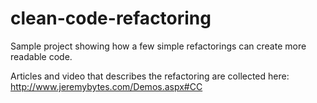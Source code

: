 clean-code-refactoring
======================

Sample project showing how a few simple refactorings can create more readable code.

Articles and video that describes the refactoring are collected here: http://www.jeremybytes.com/Demos.aspx#CC

